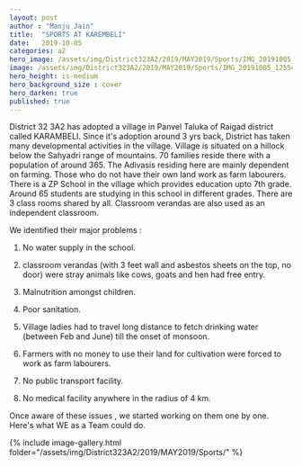 ```yaml
---
layout: post
author : "Manju Jain"
title:  "SPORTS AT KAREMBELI"
date:   2019-10-05 
categories: a2
hero_image: /assets/img/District323A2/2019/MAY2019/Sports/IMG_20191005_125534.jpg
image: /assets/img/District323A2/2019/MAY2019/Sports/IMG_20191005_125545.jpg
hero_height: is-medium
hero_background_size : cover
hero_darken: true
published: true
---
```


District 32 3A2 has adopted a village in Panvel Taluka of Raigad district called KARAMBELI. Since it's adoption around 3 yrs back, District has taken many developmental activities in the village. Village is situated on a hillock below the Sahyadri range of mountains. 70 families reside there with a population of around 365. The Adivasis residing here are mainly dependent on farming. Those who do not have their own land work as farm labourers. There is a ZP School in the village which provides education upto 7th grade. Around 65 students are studying in this school in different grades. There are 3 class rooms shared by all. Classroom verandas are also used as an independent classroom.

We identified their major problems :

1. No water supply in the school.

2. classroom verandas (with  3 feet wall and asbestos sheets on the top, no door) were stray animals like cows, goats and hen had free entry.

3. Malnutrition amongst children.

4. Poor sanitation.

5. Village ladies had to travel long distance to fetch drinking water (between Feb and June) till the onset of monsoon.

6. Farmers with no money to use their land for cultivation were forced to work as farm labourers.

7. No public transport facility. 

8. No medical facility anywhere in the radius of 4 km.

Once aware of these issues , we started working on them one by one.
Here's what WE as a Team could do.

{% include image-gallery.html folder="/assets/img/District323A2/2019/MAY2019/Sports/" %}


